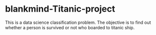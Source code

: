 # blankmind-Titanic-project
This is a data science classification problem. The objective is to find out whether a person is survived or not who  boarded to titanic ship.
